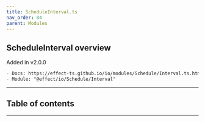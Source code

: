 ```yaml
---
title: ScheduleInterval.ts
nav_order: 84
parent: Modules
---
```


## ScheduleInterval overview

Added in v2.0.0

```md
- Docs: https://effect-ts.github.io/io/modules/Schedule/Interval.ts.html
- Module: "@effect/io/Schedule/Interval"
```

---

<h2 class="text-delta">Table of contents</h2>

---
